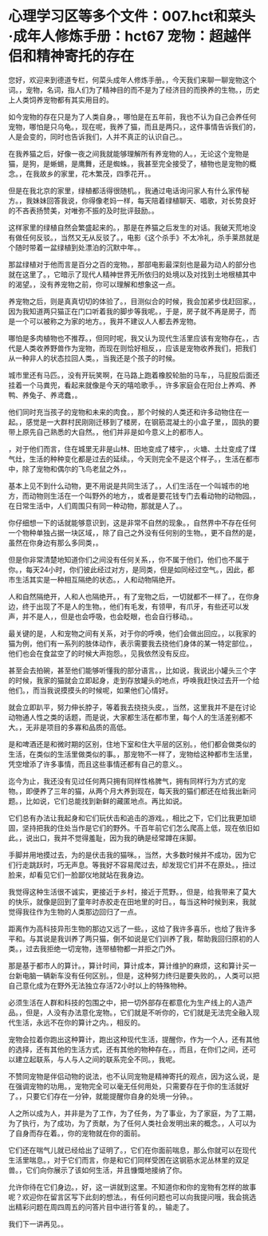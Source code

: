 # 心理学习区等多个文件：007.hct和菜头·成年人修炼手册：hct67 宠物：超越伴侣和精神寄托的存在 

您好，欢迎来到德道专栏，何菜头成年人修炼手册。，今天我们来聊一聊宠物这个词。，宠物，名词，指人们为了精神目的而不是为了经济目的而换养的生物。，历史上人类饲养宠物都有其实用目的。

如今宠物的存在只是为了人类自身。，哪怕是在五年前，我也不认为自己会养任何宠物，哪怕是只乌龟。，现在呢，我养了猫，而且是两只。，这件事情告诉我们的，人是会变的，同时也告诉我们，人并不真正的认识自己。。

在我养猫之后，好像一夜之间我就能够理解所有养宠物的人。，无论这个宠物是猫，是狗，是蜥蜴，是鹰舞，还是蜘蛛。，我甚至完全接受了，植物也是宠物的概念。，在我故乡的家里，花木繁茂，四季花开。。

但是在我北京的家里，绿植都活得很随机。，我通过电话询问家人有什么家传秘方。，我妹妹回答我说，你得像老妈一样，每天陪着绿植聊天、唱歌，对长势良好的不吝表扬赞美，对唯弥不振的及时批评鼓励。。

这样家里的绿植自然会繁盛起来的。，那是在养猫之后发生的对话。我破天荒地没有做任何反驳。，当然又无从反驳了。，电影《这个杀手》不太冷礼，杀手莱昂就是个随时带着一盆绿植到处漂泊的沉默中年。。

那盆绿植对于他而言是百分之百的宠物。，那部电影最深刻也是最为动人的部分也就在这里了。，它暗示了现代人精神世界无所依归的处境以及对找到土地根植其中的渴望。，没有养宠物之前，你可以理解和想象这一点。

养宠物之后，则是真真切切的体验了。，目测似合的时候，我会加紧步伐赶回家。，因为我知道两只猫正在门口听着我的脚步等我呢。，于是，房子就不再是房子，而是一个可以被称之为家的地方。，我并不建议人人都去养宠物。

哪怕是多肉植物也不推荐。，但同时呢，我又认为现代生活里应该有宠物存在。，古代是人类收养野兽作为宠物，而现在则恰好相反，，应该是宠物收养我们，把我们从一种非人的状态拉回人类。，当我还是个孩子的时候。

城市里还有马匹。，没有开玩笑啊，在马路上跑着橡胶轮胎的马车，，马屁股后面还挂着一个马粪兜，看起来就像是今天的嘻哈歌手。，许多家庭会在阳台上养鸡、养鸭、养兔子、养鸢蠢，。

他们同时充当孩子的宠物和未来的肉食。，那个时候的人类还和许多动物住在一起。，感觉是一大群村民刚刚迁移到了楼房，在钢筋混凝土的小盒子里，，固执的要带上原先自己熟悉的大自然。，他们并非是如今意义上的都市人。

，对于他们而言，住在城里无非是山林、田地变成了楼宇，，火塘、土灶变成了煤气灶，生活的种种变化都是过去的延续。，今天则完全不是这个样子。，生活在都市中，除了宠物和偶尔的飞鸟老鼠之外，。

基本上见不到什么动物，更不用说是共同生活了。，人们生活在一个叫城市的地方，而动物则生活在一个叫野外的地方，，或者是要花钱专门去看动物的动物园。，在日常生活中，人们周围只有同一种动物，那就是人了。。

你仔细想一下的话就能够意识到，这是非常不自然的现象。，自然界中不存在任何一个物种单独占据一块区域，，除了自己之外没有任何别的生物。，更不自然的是，虽然在你身边有那么多同类，。

但是你非常清楚地知道你们之间没有任何关系，，你不属于他们，他们也不属于你。，每天24小时，你们彼此经过对方，是同类，但是如同经过空气。，因此，都市生活其实是一种相互隔绝的状态。，人和动物隔绝开。

人和自然隔绝开，人和人也隔绝开。，有了宠物之后，一切就都不一样了。，在你身边，终于出现了不是人的生物。，他们有毛发，有领甲，有爪牙，有些还可以发声，并不是人，，但是也会呼吸，也会眨眼，也会自行移动。。

最关键的是，人和宠物之间有关系，对于你的呼唤，他们会做出回应。，以我家的猫为例，他们有一系列的肢体动作，表示需要我去挠他们身体的某一特定部位。，他们也会在食盆空了的时候大声抱怨。，见我依然没有反应。

甚至会去拍碗，甚至他们能够听懂我的部分语言。，比如说，我说出小罐头三个字的时候，我家的猫就会立即起身，走到存放罐头的地点，呼唤我赶快过去开一个给他们。，而当我说摸摸头的时候呢，如果他们心情好。

就会立即趴平，努力伸长脖子，等着我去挠挠头皮。，当然，这里我并不是在讨论动物通人性之类的话题，而是说，大家都生活在都市里，每个人的生活差别都不大。，无非是项目的多寡和品质的高低。

是和啤酒还是和微时期的区别，住地下室和住大平层的区别。，他们都会做类似的生活，在类似的生活里做类似的事。，那宠物不一样了，宠物给这种都市生活里，凭空增添了许多事情，而且这些事情还都有自己的意义。。

迄今为止，我还没有见过任何两只拥有同样性格脾气，拥有同样行为方式的宠物。，即便养了三年的猫，从两个月大养到现在，每天我的猫们都还在给我出新问题。，比如说，它们总能找到新鲜的藏匿地点。再比如说。

它们总有办法让我起身和它们玩伏击和追击的游戏。，相比之下，它们比我更加顽固，坚持把我的住处当作是它们的野外。千百年前它们怎么爬高上低，现在依旧如此。，说出口，我并不觉得羞耻，因为我的确是经常蹲在床脚。

手脚并用地摸过去，为的是伏击我的猫咪。，当然，大多数时候并不成功，因为它们行走跳跃时，巧无声息。等我好不容易爬过去，却发现它们并不在原处。，扭过脸来，却看见它们一脸鄙仪地就站在我身边。

我觉得这种生活很不诚实，更接近于乡村，接近于荒野。，但是，给我带来了莫大的快乐，就像是回到了童年时赤胶走在田地里的时日。，每当这种时候到来，我就觉得我往作为生物的人类那边回归了一点。

距离作为高科技异形生物的那边又远了一些。，这给了我许多喜乐，也给了我许多平和。与其说是我训养了两只猫，倒不如说是它们训养了我，帮助我回归原初的人类。，过去我拒绝一切宠物，连带植物都一并拒之门外。

那是基于都市人的算计。，算计时间，算计成本，算计维护的麻烦，这和算计买一台新电脑一辆新车没有任何区别。，但是，这种努力终归是要失败的。，人类可以把自己意化成为在野外无法独立存活72小时以上的特殊物种。

必须生活在人群和科技的包围之中，把一切外部存在都意化为生产线上的人造产品。，但是，人没有办法意化宠物。，它们就是不听你的，它们就是无法完全融入现代生活，永远不在你的算计之内。，相反的。

宠物会拉着你跑出这种算计，跑出这种现代生活，提醒你，作为一个人，还有其他的选择，还有其他的生活方式，还有其他的物种存在。，而且，在你们之间，还可以建立起联系，与人与人之间的联系完全不同。，我呢。

不赞同宠物是伴侣动物的说法，也不认同宠物是精神寄托的观点，因为这么说，是在强调宠物的功用。，宠物完全可以毫无任何用处，只需要存在于你的生活就好了。，只要它们存在一分钟，就能提醒你自身的处境一分钟。。

人之所以成为人，并非是为了工作，为了任务，为了事业，为了家庭，为了工期，为了执行，为了成功，为了贡献，为了任何人类社会发明出来的概念。，人可以为了自身而存在着。，你的宠物就在你的面前。

它们还在喘气儿就已经给出了证明了。，它们在你面前喘息，那么你就可以在现代生活里喘息。，对于它们而言，你是和它们同样受困在这钢筋水泥丛林里的双足兽。，它们向你展示了该如何生活，并且慷慨地接纳了你。

允许你待在它们身边。，好，这一讲就到这里。不知道你和你的宠物有怎样的故事呢？欢迎你在留言区写下此刻的想法。，有任何问题也可以向我提问哦，我会挑选出精彩问题在周四周五的问答片目中进行答复的。，输走了。

我们下一讲再见。。